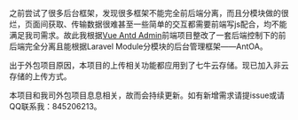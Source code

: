 之前尝试了很多后台框架，发现很多框架不能完全前后端分离，而且分模块做的很烂，页面间获取、传输数据很难甚至一些简单的交互都需要前端写js配合，均不能满足我司需求。故此我根据[Vue Antd Admin](https://github.com/iczer/vue-antd-admin)前端项目整改了一套后端控制下的前后端完全分离且能根据Laravel Module分模块的后台管理框架——AntOA。

出于外包项目原因，本项目的上传相关功能都应用到了七牛云存储。现已加入非云存储的上传方式。

本项目和我司外包项目息息相关，故而会持续更新。如有新增需求请提issue或请QQ联系我：845206213。